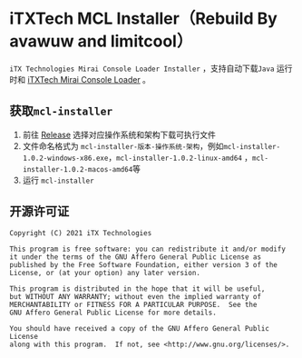 # iTXTech MCL Installer（Rebuild By avawuw and limitcool）

`iTX Technologies Mirai Console Loader Installer` ，支持自动下载`Java`
运行时和 [iTXTech Mirai Console Loader](https://github.com/avawuw/mirai-console-loader) 。

## 获取`mcl-installer`

1. 前往 [Release](https://github.com/avawuw/mcl-installer/releases) 选择对应操作系统和架构下载可执行文件
2. 文件命名格式为 `mcl-installer-版本-操作系统-架构`，例如`mcl-installer-1.0.2-windows-x86.exe`，`mcl-installer-1.0.2-linux-amd64`
   ，`mcl-installer-1.0.2-macos-amd64`等
2. 运行 `mcl-installer`


## 开源许可证

    Copyright (C) 2021 iTX Technologies

    This program is free software: you can redistribute it and/or modify
    it under the terms of the GNU Affero General Public License as
    published by the Free Software Foundation, either version 3 of the
    License, or (at your option) any later version.

    This program is distributed in the hope that it will be useful,
    but WITHOUT ANY WARRANTY; without even the implied warranty of
    MERCHANTABILITY or FITNESS FOR A PARTICULAR PURPOSE.  See the
    GNU Affero General Public License for more details.

    You should have received a copy of the GNU Affero General Public License
    along with this program.  If not, see <http://www.gnu.org/licenses/>.
